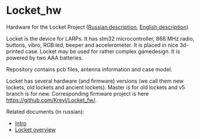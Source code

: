 # Locket_hw

Hardware for the Locket Project ([Russian description](https://ostranna.ru/gamedesign/locket), [English description](https://ostranna.ru/?lang=en))

Locket is the device for LARPs. It has stm32 microcontroller, 868 MHz radio, buttons, vibro, RGB led, beeper and accelerometer. It is placed in nice 3d-printed case. Locket may be used for rather complex gamedesign. It is powered by two AAA batteries. 

Repository contains pcb files, antenna information and case model. 

Locket has several hardware (and firmware) versions (we call them new lockets, old lockets and ancient lockets). 
Master is for old lockets and v5 branch is for new. 
Corresponding firmware project is here https://github.com/Kreyl/Locket_fw/.

Related documents (in russian):
* [Intro](https://docs.google.com/document/d/1VGHBuTp0xBRUtcHy9ScYkq9dG9T-dtdOIOypzqds3ys/)
* [Locket overview](https://docs.google.com/document/d/1vjQiIySmDtnYaPiQdY_UE_RC2neNxGzWfggWsQX2K9c/)


